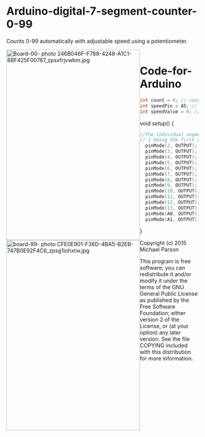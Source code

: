 # Arduino-digital-7-segment-counter-0-99
Counts 0-99 automatically with adjustable speed using a potentiometer. 

<div style="float: right;" a href="http://s76.photobucket.com/user/mpgoat/media/246B046F-F788-4248-A1C1-8BF425F00787_zpsxfrjvwbm.jpg.html" target="_blank"><img HEIGHT="500" WIDTH="350" src="http://i76.photobucket.com/albums/j8/mpgoat/246B046F-F788-4248-A1C1-8BF425F00787_zpsxfrjvwbm.jpg" border="0" alt="Board-00- photo 246B046F-F788-4248-A1C1-8BF425F00787_zpsxfrjvwbm.jpg" style="float:left;" alt="" /></a> <img HEIGHT="500" WIDTH="350" src="http://i76.photobucket.com/albums/j8/mpgoat/CFE0E901-F36D-4BA5-B2EB-747B0E92F4C6_zpsg1iohxtw.jpg" border="0" alt="board-99- photo CFE0E901-F36D-4BA5-B2EB-747B0E92F4C6_zpsg1iohxtw.jpg" style="float:left;" alt="" /></a>

# Code-for-Arduino
```c
int count = 0; // counter
int speedPin = A5; // potentiometer 
int speedValue = 0; // 
```
void *setup*() {
```c
//The individual segments of a 2 digit seven-segment display.
// 1 being the first digit 2 being the second digit
  pinMode(2, OUTPUT);  //A1
  pinMode(3, OUTPUT);  //B1
  pinMode(4, OUTPUT);  //C1
  pinMode(5, OUTPUT);  //D1
  pinMode(6, OUTPUT);  //E1
  pinMode(7, OUTPUT);  //F1
  pinMode(8, OUTPUT);  //G1
  pinMode(9, OUTPUT);  //B2
  pinMode(10, OUTPUT);  //C2
  pinMode(11, OUTPUT);  //D2
  pinMode(12, OUTPUT);  //E2
  pinMode(13, OUTPUT);  //F2
  pinMode(A0, OUTPUT);  //A2
  pinMode(A1, OUTPUT);  //G2
```
}



Copyright (c) 2015 Michael Parson

  This program is free software; you can redistribute it and/or
  modify it under the terms of the GNU General Public License as
  published by the Free Software Foundation; either version 2 of the
  License, or (at your option) any later version.  See the file
  COPYING included with this distribution for more information.

